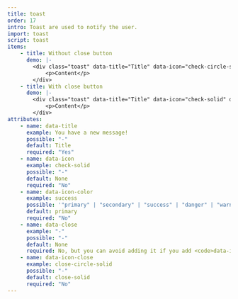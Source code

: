 ```yaml
---
title: toast
order: 17
intro: Toast are used to notify the user.
import: toast
script: toast
items:
    - title: Without close button
      demo: |-
        <div class="toast" data-title="Title" data-icon="check-circle-solid" data-icon-color="success">
            <p>Content</p>
        </div>
    - title: With close button
      demo: |-
        <div class="toast" data-title="Title" data-icon="check-solid" data-icon-color="success" data-close>
            <p>Content</p>
        </div>
attributes:
    - name: data-title
      example: You have a new message!
      possible: "-"
      default: Title
      required: "Yes"
    - name: data-icon
      example: check-solid
      possible: "-"
      default: None
      required: "No"
    - name: data-icon-color
      example: success
      possible: '"primary" | "secondary" | "success" | "danger" | "warning" | "gray" | "black"'
      default: primary
      required: "No"
    - name: data-close
      example: "-"
      possible: "-"
      default: None
      required: No, but you can avoid adding it if you add <code>data-icon-close</code>
    - name: data-icon-close
      example: close-circle-solid
      possible: "-"
      default: close-solid
      required: "No"
---
```

